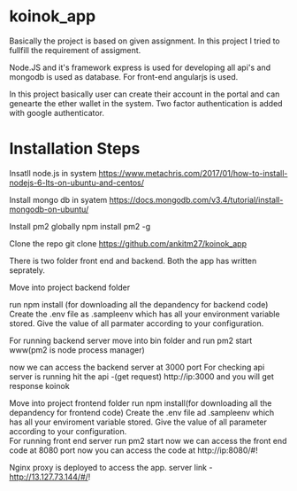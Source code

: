 # koinok_app

Basically the project is based on given assignment. In this project I tried to fullfill the requirement of assigment.

Node.JS and it's framework express is used for developing all api's and mongodb is used as database. For front-end angularjs is used.

In this project basically user can create their account in the portal and can genearte the ether wallet in the system. 
Two factor authentication is added with google authenticator. 

# Installation Steps
Insatll node.js in system 
https://www.metachris.com/2017/01/how-to-install-nodejs-6-lts-on-ubuntu-and-centos/

Install mongo db in syatem
https://docs.mongodb.com/v3.4/tutorial/install-mongodb-on-ubuntu/

Install pm2 globally 
npm install pm2 -g

Clone the repo 
git clone https://github.com/ankitm27/koinok_app

There is two folder front end and backend. Both the app has written seprately.

Move into project backend folder 

run npm install (for downloading all the depandency for backend code)
Create the .env file as .sampleenv which has all your environment variable stored. Give the value of all parmater 
according to your configuration.      

For running backend server move into bin folder and run pm2 start www(pm2 is node process manager)

now we can access the backend server at 3000 port
For checking api server is running hit the api -(get request) http://ip:3000 and you will get response koinok

Move into project frontend folder 
run npm install(for downloading all the depandency for frontend code)
Create the .env file ad .sampleenv which has all your enviroment variable stored. Give the value of all parameter according 
to your configuration.   
For running front end server run pm2 start
now we can access the front end code at 8080 port
now you can access the code at http://ip:8080/#!

Nginx proxy is deployed to access the app.
server link - http://13.127.73.144/#/!







